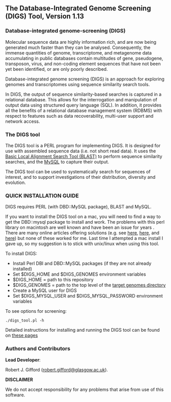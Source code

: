 **The Database-Integrated Genome Screening (DIGS) Tool, Version 1.13**
------------------------------------------------------------------------------------

### **Database-integrated genome-screening (DIGS)**

Molecular sequence data are highly information rich, and are now being generated much faster than they can be analysed. Consequently, the immense quantities of genome, transcriptome, and metagenome data accumulating in public databases contain multitudes of gene, pseudogene, transposon, virus, and non-coding element sequences that have not been yet been identified, or are only poorly described.

Database-integrated genome screening (DIGS) is an approach for exploring genomes and transcriptomes using
sequence similarity search tools.

In DIGS, the output of sequence similarity-based searches is captured in a relational database.
This allows for the interrogation and manipulation of output data using structured query language (SQL).
In addition, it provides all the benefits of a relational database management system (RDBMS)
with respect to features such as data recoverability, multi-user support and network access. 

### **The DIGS tool**

The DIGS tool is a PERL program for implementing DIGS.
It is designed for use with assembled sequence data (i.e. not short read data).
It uses the [Basic Local Alignment Search Tool (BLAST)](http://blast.ncbi.nlm.nih.gov/Blast.cgi) to perform sequence similarity searches,
and the [MySQL](https://www.mysql.com/) to capture their output. 

The DIGS tool can be used to systematically search for sequences of interest, and to support investigations of their distribution, diversity and evolution.

### QUICK INSTALLATION GUIDE

DIGS requires PERL (with DBD::MySQL package), BLAST and MySQL.

If you want to install the DIGS tool on a mac, you will need to find a way to get the
DBD::mysql package to install and work. The problems with this perl library on macintosh
are well known and have been an issue for years . There are many online articles offering
solutions (e.g. see [here](http://www.ensembl.info/2013/09/09/installing-perl-dbdmysql-and-ensembl-on-osx/),
[here](http://www.dimasyusuf.com/installing-dbd-mysql-on-os-x-el-capitan/), and
[here](https://josephhall.org/nqb2/index.php/dbdmysql_macosx)) but none of these worked for me.
Last time I attempted a mac install I gave up, so my suggestion is to stick with
unix/linux when using this tool.

To install DIGS:

- Install Perl DBI and DBD::MySQL packages (if they are not already installed)
- Set $DIGS_HOME and $DIGS_GENOMES environment variables
- $DIGS_HOME = path to this repository
- $DIGS_GENOMES = path to the top level of the [target genomes directory](https://github.com/giffordlabcvr/DIGS-tool/wiki/Genome-data)
- Create a MySQL user for DIGS
- Set $DIGS_MYSQL_USER and $DIGS_MYSQL_PASSWORD environment variables

To see options for screening: 

```
./digs_tool.pl -h
```

Detailed instructions for installing and running the DIGS tool can be found on
[these pages](https://github.com/robjgiff/DIGS-tool/wiki/Installation-and-Setup)

### Authors and Contributors

**Lead Developer**:

Robert J. Gifford (robert.gifford@glasgow.ac.uk).

**DISCLAIMER**

We do not accept responsibility for any problems that arise from use of this software.

